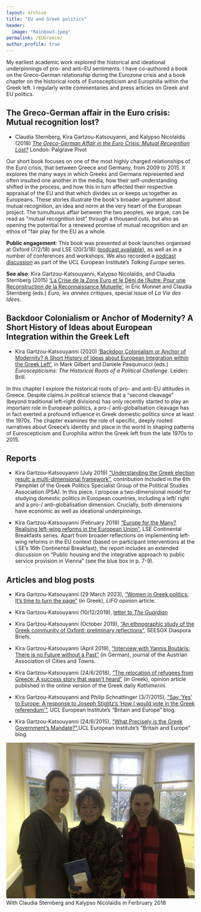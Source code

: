```yaml
---
layout: archive
title: "EU and Greek politics"
header: 
  image: "Rainbow3.jpeg"
permalink: /EUGreece/
author_profile: true
---
```


My earliest academic work explored the historical and ideational underpinnings of pro- and anti-EU sentiments. I have co-authored a book on the Greco-German relationship during the Eurozone crisis and a book chapter on the historical roots of Euroscepticism and Europhilia within the Greek left. I regularly write commentaries and press articles on Greek and EU politics.

## The Greco-German affair in the Euro crisis: Mutual recognition lost?

* Claudia Sternberg, Kira Gartzou-Katsouyanni, and Kalypso Nicolaïdis (2018) [*The Greco-German Affair in the Euro Crisis: Mutual Recognition Lost?*](https://link.springer.com/book/10.1057/978-1-137-54751-4) London: Palgrave Pivot

Our short book focuses on one of the most highly charged relationships of the Euro crisis, that between Greece and Germany, from 2009 to 2015. It explores the many ways in which Greeks and Germans represented and often insulted one another in the media, how their self-understanding shifted in the process, and how this in turn affected their respective appraisal of the EU and that which divides us or keeps us together as Europeans. These stories illustrate the book's broader argument about mutual recognition, an idea and norm at the very heart of the European project. The tumultuous affair between the two peoples, we argue, can be read as "mutual recognition lost" through a thousand cuts, but also as opening the potential for a renewed promise of mutual recognition and an ethos of "fair play for the EU as a whole.

**Public engagement**: This book was presented at book launches organised at Oxford (7/2/18) and LSE (20/3/18) ([podcast available](https://richmedia.lse.ac.uk/hellenicobservatory/20180321_TheGrecoGermanAffairInTheEuroCrisis.mp3)), as well as in a number of conferences and workshops. We also recorded a [podcast discussion](https://www.ucl.ac.uk/european-institute/projects/talking-europe) as part of the UCL European Institute’s *Talking Europe* series.

**See also**: Kira Gartzou-Katsouyanni, Kalypso Nicolaïdis, and Claudia Sternberg (2015) [‘La Crise de la Zone Euro et le Déni de l’Autre: Pour une Reconstruction de la Reconnaissance Mutuelle’](https://laviedesidees.fr/Euro-les-annees-critiques.html), in Éric Monnet and Claudia Sternberg (eds.) *Euro, les années critiques*, special issue of *La Vie des Idées*.

## Backdoor Colonialism or Anchor of Modernity? A Short History of Ideas about European Integration within the Greek Left

* Kira Gartzou-Katsouyanni (2020) [‘Backdoor Colonialism or Anchor of Modernity? A Short History of Ideas about European Integration within the Greek Left’](https://brill.com/view/book/edcoll/9789004421257/BP000009.xml), in Mark Gilbert and Daniele Pasquinucci (eds.) *Euroscepticisms: The Historical Roots of a Political Challenge*. Leiden: Brill.

In this chapter I explore the historical roots of pro- and anti-EU attitudes in Greece. Despite claims in political science that a “second cleavage” (beyond traditional left-right divisions) has only recently started to play an important role in European politics,  a pro-/ anti-globalisation cleavage has in fact exerted a profound influence in Greek domestic politics since at least the 1970s. The chapter examines the role of specific, deeply rooted narratives about Greece’s identity and place in the world in shaping patterns of Euroscepticism and Europhilia within the Greek left from the late 1970s to 2015. 

## Reports

*	Kira Gartzou-Katsouyanni (July 2019) [“Understanding the Greek election result: a multi-dimensional framework”](https://gpsg.org.uk/wp-content/uploads/2019/07/Final_Pamphlet_July-2019.pdf), contribution included in the 6th Pamphlet of the Greek Politics Specialist Group of the Political Studies Association (PSA). In this piece, I propose a two-dimensional model for studying domestic politics in European countries, including a left/ right and a pro-/ anti-globalisation dimension. Crucially, both dimensions have economic as well as ideational underpinnings.   

* Kira Gartzou-Katsouyanni (February 2019) [“Europe for the Many? Realising left-wing reforms in the European Union”](https://blogsmedia.lse.ac.uk/blogs.dir/107/files/2019/05/LSE-Continental-Breakfast-Europe-for-the-Many.pdf), LSE Continental Breakfasts series. Apart from broader reflections on implementing left-wing reforms in the EU context (based on participant interventions at the LSE’s 16th Continental Breakfast), the report includes an extended discussion on “Public housing and the integrative approach to public service provision in Vienna” (see the blue box in p. 7-9).

## Articles and blog posts

* Kira Gartzou-Katsouyanni (29 March 2023), [“Women in Greek politics: It’s time to turn the page”](https://www.lifo.gr/guest-editors/gynaikes-stin-politiki-zoi-eftase-i-stigmi-gia-allagi-selidas) (in Greek), *LIFO* opinion article.

* Kira Gartzou-Katsouyanni (10/12/2019), [letter to *The Guardian*](https://www.theguardian.com/politics/2019/dec/10/eu-pride-and-the-view-from-1970s-brussels?fbclid=IwAR0KB7vlzeQtejN4Nm1sLjW9T9T2j-J79KJvbn_H4Uhxqbn4x510pxBG47Q)

* Kira Gartzou-Katsouyanni (October 2019), [“An ethnographic study of the Greek community of Oxford: preliminary reflections”](http://seesoxdiaspora.org/publications/briefs/an-ethnographic-study-of-the-greek-community-of-oxford-preliminary-reflections), SEESOX Diaspora Briefs. 

* Kira Gartzou-Katsouyanni (April 2019), [“Interview with Yannis Boutaris: There is no Future without a Past”](https://www.staedtebund.gv.at/fileadmin/USERDATA/oegz/dokumente/OeGZ_4_2019.pdf) (in German), journal of the Austrian Association of Cities and Towns. 

* Kira Gartzou-Katsouyanni (24/6/2018), [“The relocation of refugees from Greece: A success story that wasn’t heard”](http://www.kathimerini.gr/971442/article/epikairothta/kosmos/metegkatastash-prosfygwn-mia-epityxia-poy-den-akoysthke) (in Greek), opinion article published in the online version of the Greek daily *Kathimerini*. 

* Kira Gartzou-Katsouyanni and Philip Schnattinger (3/7/2015), [“Say ‘Yes’ to Europe: A response to Joseph Stiglitz’s ‘How I would vote in the Greek referendum’”](http://britain-europe.com/2015/07/03/say-yes-to-europe-a-response-to-joseph-stiglitz/), UCL European Institute’s “Britain and Europe” blog.

* Kira Gartzou-Katsouyanni (24/6/2015), [“What Precisely is the Greek Government’s Mandate?”](http://britain-europe.com/2015/06/24/what-precisely-is-the-greek-governments-mandate/),UCL European Institute’s “Britain and Europe” blog. 

![](/images/Launch.jpg) 
With Claudia Sternberg and Kalypso Nicolaïdis in Ferbruary 2018